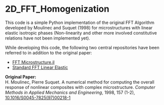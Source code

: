 # **2D_FFT_Homogenization**

This code is a simple Python implementation of the original FFT Algorithm developed by Moulinec and Suquet (1998) for microstructures with linear elastic isotropic phases (Non-linearity and other more involved constitutive relations have not been implemented yet).

While developing this code, the following two central repositories have been referred to in addition to the original paper:

- [FFT Microstructure.jl](https://github.com/Arvinth-shankar/FFT_Composite/blob/main/FFT_microstructure.jl)
- [Standard FFT Linear Elastic](https://github.com/Firdes/FFT-based-Homogenization/blob/master/standardFFT-linear-elastic.py)

**Original Paper:**  
H. Moulinec, Pierre Suquet. A numerical method for computing the overall response of nonlinear composites with complex microstructure. *Computer Methods in Applied Mechanics and Engineering*, 1998, 157 (1-2), [10.1016/S0045-7825(97)00218-1](https://doi.org/10.1016/S0045-7825(97)00218-1)
